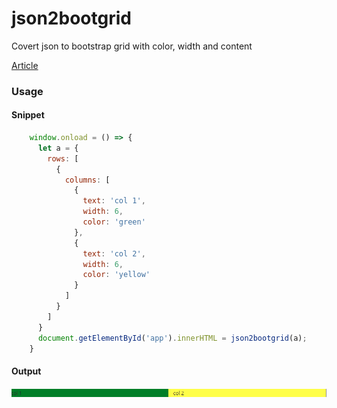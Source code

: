 # json2bootgrid

Covert json to bootstrap grid with color, width and content

[Article](https://medium.com/@shalithasuranga/writing-a-json-to-bootstrap-grid-parser-using-recursion-dafea39ce6cf)

### Usage

#### Snippet

```javascript
    window.onload = () => {
      let a = {
        rows: [
          {
            columns: [
              {
                text: 'col 1',
                width: 6,
                color: 'green'
              },
              {
                text: 'col 2',
                width: 6,
                color: 'yellow'
              }
            ]
          }
        ]
      }
      document.getElementById('app').innerHTML = json2bootgrid(a);
    }
```

#### Output

<img src='sample.jpg'>



